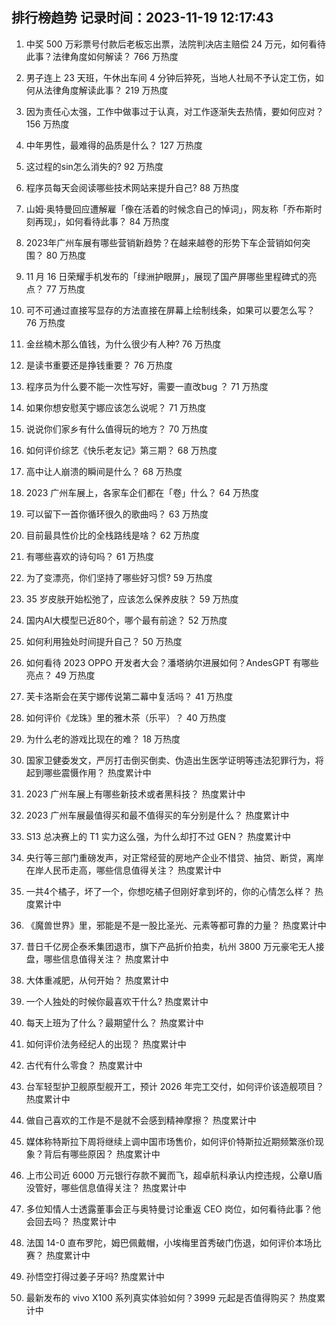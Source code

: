 
## 排行榜趋势 记录时间：2023-11-19 12:17:43
  
  1. 中奖 500 万彩票号付款后老板忘出票，法院判决店主赔偿 24 万元，如何看待此事？法律角度如何解读？ 766 万热度
    
  2. 男子连上 23 天班，午休出车间 4 分钟后猝死，当地人社局不予认定工伤，如何从法律角度解读此事？ 219 万热度
    
  3. 因为责任心太强，工作中做事过于认真，对工作逐渐失去热情，要如何应对？ 156 万热度
    
  4. 中年男性，最难得的品质是什么？ 127 万热度
    
  5. 这过程的sin怎么消失的? 92 万热度
    
  6. 程序员每天会阅读哪些技术网站来提升自己? 88 万热度
    
  7. 山姆·奥特曼回应遭解雇「像在活着的时候念自己的悼词」，网友称「乔布斯时刻再现」，如何看待此事？ 84 万热度
    
  8. 2023年广州车展有哪些营销新趋势？在越来越卷的形势下车企营销如何突围？ 80 万热度
    
  9. 11 月 16 日荣耀手机发布的「绿洲护眼屏」，展现了国产屏哪些里程碑式的亮点？ 77 万热度
    
  10. 可不可通过直接写显存的方法直接在屏幕上绘制线条，如果可以要怎么写？ 76 万热度
    
  11. 金丝楠木那么值钱，为什么很少有人种? 76 万热度
    
  12. 是读书重要还是挣钱重要？ 76 万热度
    
  13. 程序员为什么要不能一次性写好，需要一直改bug ？ 71 万热度
    
  14. 如果你想安慰芙宁娜应该怎么说呢？ 71 万热度
    
  15. 说说你们家乡有什么值得玩的地方？ 70 万热度
    
  16. 如何评价综艺《快乐老友记》第三期？ 68 万热度
    
  17. 高中让人崩溃的瞬间是什么？ 68 万热度
    
  18. 2023 广州车展上，各家车企们都在「卷」什么？ 64 万热度
    
  19. 可以留下一首你循环很久的歌曲吗？ 63 万热度
    
  20. 目前最具性价比的全栈路线是啥？ 62 万热度
    
  21. 有哪些喜欢的诗句吗？ 61 万热度
    
  22. 为了变漂亮，你们坚持了哪些好习惯? 59 万热度
    
  23. 35 岁皮肤开始松弛了，应该怎么保养皮肤？ 59 万热度
    
  24. 国内AI大模型已近80个，哪个最有前途？ 52 万热度
    
  25. 如何利用独处时间提升自己？ 50 万热度
    
  26. 如何看待 2023 OPPO 开发者大会？潘塔纳尔进展如何？AndesGPT 有哪些亮点？ 49 万热度
    
  27. 芙卡洛斯会在芙宁娜传说第二幕中复活吗？ 41 万热度
    
  28. 如何评价《龙珠》里的雅木茶（乐平）？ 40 万热度
    
  29. 为什么老的游戏比现在的难？ 18 万热度
    
  30. 国家卫健委发文，严厉打击倒买倒卖、伪造出生医学证明等违法犯罪行为，将起到哪些震慑作用？ 热度累计中
    
  31. 2023 广州车展上有哪些新技术或者黑科技？ 热度累计中
    
  32. 2023 广州车展最值得买和最不值得买的车分别是什么？ 热度累计中
    
  33. S13 总决赛上的 T1 实力这么强，为什么却打不过 GEN？ 热度累计中
    
  34. 央行等三部门重磅发声，对正常经营的房地产企业不惜贷、抽贷、断贷，离岸在岸人民币走高，哪些信息值得关注？ 热度累计中
    
  35. 一共4个橘子，坏了一个，你想吃橘子但刚好拿到坏的，你的心情怎么样？ 热度累计中
    
  36. 《魔兽世界》里，邪能是不是一股比圣光、元素等都可靠的力量？ 热度累计中
    
  37. 昔日千亿房企泰禾集团退市，旗下产品折价拍卖，杭州 3800 万元豪宅无人接盘，哪些信息值得关注？ 热度累计中
    
  38. 大体重减肥，从何开始？ 热度累计中
    
  39. 一个人独处的时候你最喜欢干什么? 热度累计中
    
  40. 每天上班为了什么？最期望什么？ 热度累计中
    
  41. 如何评价法务经纪人的出现？ 热度累计中
    
  42. 古代有什么零食？ 热度累计中
    
  43. 台军轻型护卫舰原型舰开工，预计 2026 年完工交付，如何评价该造舰项目？ 热度累计中
    
  44. 做自己喜欢的工作是不是就不会感到精神摩擦？ 热度累计中
    
  45. 媒体称特斯拉下周将继续上调中国市场售价，如何评价特斯拉近期频繁涨价现象？背后有哪些原因？ 热度累计中
    
  46. 上市公司近 6000 万元银行存款不翼而飞，超卓航科承认内控违规，公章U盾没管好，哪些信息值得关注？ 热度累计中
    
  47. 多位知情人士透露董事会正与奥特曼讨论重返 CEO 岗位，如何看待此事？他会回去吗？ 热度累计中
    
  48. 法国 14-0 直布罗陀，姆巴佩戴帽，小埃梅里首秀破门伤退，如何评价本场比赛？ 热度累计中
    
  49. 孙悟空打得过姜子牙吗? 热度累计中
    
  50. 最新发布的 vivo X100 系列真实体验如何？3999 元起是否值得购买？ 热度累计中
    
